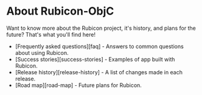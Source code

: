 # About Rubicon-ObjC

Want to know more about the Rubicon project, it's history, and plans for the future? That's what you'll find here!

* [Frequently asked questions][faq] - Answers to common questions about using Rubicon.
* [Success stories][success-stories] - Examples of app built with Rubicon.
* [Release history][release-history] - A list of changes made in each release.
* [Road map][road-map] - Future plans for Rubicon.
